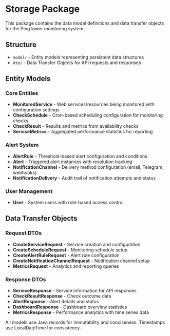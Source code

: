 # Storage Package

This package contains the data model definitions and data transfer objects for the PingTower monitoring system.

## Structure

- `model/` - Entity models representing persistent data structures
- `dto/` - Data Transfer Objects for API requests and responses

## Entity Models

### Core Entities
- **MonitoredService** - Web services/resources being monitored with configuration settings
- **CheckSchedule** - Cron-based scheduling configuration for monitoring checks  
- **CheckResult** - Results and metrics from availability checks
- **ServiceMetrics** - Aggregated performance statistics for reporting

### Alert System
- **AlertRule** - Threshold-based alert configuration and conditions
- **Alert** - Triggered alert instances with resolution tracking
- **NotificationChannel** - Delivery method configuration (email, Telegram, webhooks)
- **NotificationDelivery** - Audit trail of notification attempts and status

### User Management
- **User** - System users with role-based access control

## Data Transfer Objects

### Request DTOs
- **CreateServiceRequest** - Service creation and configuration
- **CreateScheduleRequest** - Monitoring schedule setup
- **CreateAlertRuleRequest** - Alert rule configuration
- **CreateNotificationChannelRequest** - Notification channel setup
- **MetricsRequest** - Analytics and reporting queries

### Response DTOs  
- **ServiceResponse** - Service information for API responses
- **CheckResultResponse** - Check outcome data
- **AlertResponse** - Alert details and status
- **DashboardResponse** - Dashboard overview statistics
- **MetricsResponse** - Performance analytics with time series data

All models use Java records for immutability and conciseness. Timestamps use LocalDateTime for consistency.